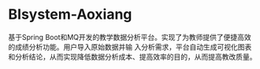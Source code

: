 # BIsystem-Aoxiang
基于Spring Boot和MQ开发的教学数据分析平台。实现了为教师提供了便捷高效的成绩分析功能。用户导入原始数据并输
入分析需求，平台自动生成可视化图表和分析结论，从而实现降低数据分析成本、提高效率的目的，从而提高教改质量。
